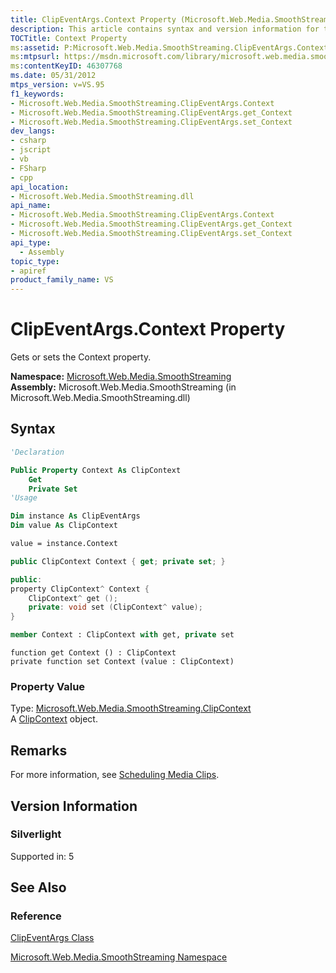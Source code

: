 ```yaml
---
title: ClipEventArgs.Context Property (Microsoft.Web.Media.SmoothStreaming)
description: This article contains syntax and version information for the ClipEventArgs.Context Property, as well as links to reference materials.
TOCTitle: Context Property
ms:assetid: P:Microsoft.Web.Media.SmoothStreaming.ClipEventArgs.Context
ms:mtpsurl: https://msdn.microsoft.com/library/microsoft.web.media.smoothstreaming.clipeventargs.context(v=VS.95)
ms:contentKeyID: 46307768
ms.date: 05/31/2012
mtps_version: v=VS.95
f1_keywords:
- Microsoft.Web.Media.SmoothStreaming.ClipEventArgs.Context
- Microsoft.Web.Media.SmoothStreaming.ClipEventArgs.get_Context
- Microsoft.Web.Media.SmoothStreaming.ClipEventArgs.set_Context
dev_langs:
- csharp
- jscript
- vb
- FSharp
- cpp
api_location:
- Microsoft.Web.Media.SmoothStreaming.dll
api_name:
- Microsoft.Web.Media.SmoothStreaming.ClipEventArgs.Context
- Microsoft.Web.Media.SmoothStreaming.ClipEventArgs.get_Context
- Microsoft.Web.Media.SmoothStreaming.ClipEventArgs.set_Context
api_type:
  - Assembly
topic_type:
- apiref
product_family_name: VS
---
```


# ClipEventArgs.Context Property

Gets or sets the Context property.

**Namespace:**  [Microsoft.Web.Media.SmoothStreaming](microsoft-web-media-smoothstreaming-namespace_1.md)  
**Assembly:**  Microsoft.Web.Media.SmoothStreaming (in Microsoft.Web.Media.SmoothStreaming.dll)

## Syntax

```vb
'Declaration

Public Property Context As ClipContext
    Get
    Private Set
'Usage

Dim instance As ClipEventArgs
Dim value As ClipContext

value = instance.Context
```

```csharp
public ClipContext Context { get; private set; }
```

```cpp
public:
property ClipContext^ Context {
    ClipContext^ get ();
    private: void set (ClipContext^ value);
}
```

``` fsharp
member Context : ClipContext with get, private set
```

```jscript
function get Context () : ClipContext
private function set Context (value : ClipContext)
```

### Property Value

Type: [Microsoft.Web.Media.SmoothStreaming.ClipContext](clipcontext-class-microsoft-web-media-smoothstreaming_1.md)  
A [ClipContext](clipcontext-class-microsoft-web-media-smoothstreaming_1.md) object.

## Remarks

For more information, see [Scheduling Media Clips](scheduling-media-clips.md).

## Version Information

### Silverlight

Supported in: 5  

## See Also

### Reference

[ClipEventArgs Class](clipeventargs-class-microsoft-web-media-smoothstreaming_1.md)

[Microsoft.Web.Media.SmoothStreaming Namespace](microsoft-web-media-smoothstreaming-namespace_1.md)
